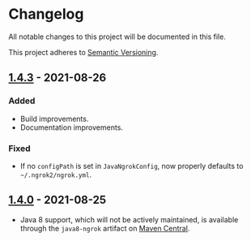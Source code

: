 # Changelog
All notable changes to this project will be documented in this file.

This project adheres to [Semantic Versioning](https://semver.org/spec/v2.0.0.html).

## [1.4.3](https://github.com/alexdlaird/java-ngrok/compare/1.4.0...1.4.3) - 2021-08-26
### Added
- Build improvements.
- Documentation improvements.

### Fixed
- If no `configPath` is set in `JavaNgrokConfig`, now properly defaults to `~/.ngrok2/ngrok.yml`.

## [1.4.0](https://github.com/alexdlaird/java-ngrok/releases/tag/1.4.0) - 2021-08-25
- Java 8 support, which will not be actively maintained, is available through the `java8-ngrok` artifact on [Maven Central](https://maven-badges.herokuapp.com/maven-central/com.github.alexdlaird/java8-ngrok/).
